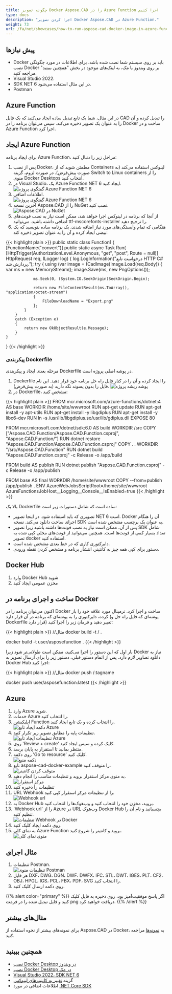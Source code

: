 ```yaml
---
title: چگونه تصویر Docker Aspose.CAD را در Azure Function اجرا کنیم
type: docs
description: "اجرا کردن تصویر Docker Aspose.CAD در Azure Function."
weight: 73
url: /fa/net/showcases/how-to-run-aspose-cad-docker-image-in-azure-function
---
```


## پیش نیازها
- Docker باید بر روی سیستم شما نصب شده باشد. برای اطلاعات در مورد چگونگی نصب Docker بر روی ویندوز یا مک، به لینک‌های موجود در بخش "همچنین ببینید" مراجعه کنید.
- Visual Studio 2022.
- SDK NET 6 در این مثال استفاده می‌شود.
- Postman

## Azure Function

در این مثال، شما یک تابع تبدیل ساده ایجاد می‌کنید که یک فایل CAD را تبدیل کرده و آن را به عنوان یک تصویر ذخیره می‌کند. سپس می‌توان برنامه را در Docker ساخت و در Azure Function اجرا کرد.

## ایجاد Azure Function

برای ایجاد برنامه Azure Function، مراحل زیر را دنبال کنید:
1. پس از نصب Docker، مطمئن شوید که از Containers لینوکس استفاده می‌کند (به صورت پیش‌فرض). در صورت لزوم، گزینه Switch to Linux containers را از منوی Docker Desktops انتخاب کنید.
1. در Visual Studio، یک Azure Function NET 6 ایجاد کنید.<br>
![گفتگوی پروژه Azure Function NET 6](/fa/_assets/Create-project.png)<br>
1. اطلاعات اضافی.<br>
![گفتگوی پروژه Azure Function NET 6](/fa/_assets/Additional-information.png)<br>
1. آخرین نسخه Aspose.CAD را از NuGet نصب کنید.<br>
![Aspose.CAD در NuGet](/fa/_assets/NuGet.png)<br>
1. از آنجا که برنامه در لینوکس اجرا خواهد شد، ممکن است نیاز به نصب فونت‌های اضافی داشته باشید. می‌توانید ttf-mscorefonts-installer را ترجیح دهید.
1. هنگامی که تمام وابستگی‌های مورد نیاز اضافه شدند، یک برنامه ساده بنویسید که یک بیضی ایجاد کرده و آن را به عنوان تصویر ذخیره کند:<br>

{{< highlight plain >}}
public static class Function1
{
    [FunctionName("convert")]
    public static async Task<IActionResult> Run(
        [HttpTrigger(AuthorizationLevel.Anonymous, "get", "post", Route = null)] HttpRequest req,
        ILogger log)
    {
        log.LogInformation("درخواست تابع HTTP C# پردازش شد.");
        try
        {
            using (var image = (CadImage)Image.Load(req.Body))
            {
                var ms = new MemoryStream();
                image.Save(ms, new PngOptions());

                ms.Seek(0, (System.IO.SeekOrigin)SeekOrigin.Begin);

                return new FileContentResult(ms.ToArray(), "application/octet-stream")
                {
                    FileDownloadName = "Export.png"
                };
            }
        }
        catch (Exception e)
        {
            return new OkObjectResult(e.Message);
        }
    }
}
{{< /highlight >}}

### پیکربندی Dockerfile

 مرحله بعدی ایجاد و پیکربندی Dockerfile در پوشه اصلی پروژه است.

1. Dockerfile را ایجاد کرده و آن را در کنار فایل راه حل برنامه خود قرار دهید. این نام فایل را بدون پسوند نگه دارید (به صورت پیش‌فرض).
![پوشه ریشه پروژه](/fa/_assets/root-folder.png)<br>
1. در Dockerfile، مشخص کنید:


{{< highlight plain >}}
FROM mcr.microsoft.com/azure-functions/dotnet:4 AS base
WORKDIR /home/site/wwwroot
RUN apt-get update
RUN apt-get install -y apt-utils
RUN apt-get install -y libgdiplus
RUN apt-get install -y libc6-dev 
RUN ln -s /usr/lib/libgdiplus.so/usr/lib/gdiplus.dll
EXPOSE 80

FROM mcr.microsoft.com/dotnet/sdk:6.0 AS build
WORKDIR /src
COPY ["Aspose.CAD.Function/Aspose.CAD.Function.csproj", "Aspose.CAD.Function/"]
RUN dotnet restore "Aspose.CAD.Function/Aspose.CAD.Function.csproj"
COPY . .
WORKDIR "/src/Aspose.CAD.Function"
RUN dotnet build "Aspose.CAD.Function.csproj" -c Release -o /app/build

FROM build AS publish
RUN dotnet publish "Aspose.CAD.Function.csproj" -c Release -o /app/publish

FROM base AS final
WORKDIR /home/site/wwwroot
COPY --from=publish /app/publish .
ENV AzureWebJobsScriptRoot=/home/site/wwwroot \
    AzureFunctionsJobHost__Logging__Console__IsEnabled=true
{{< /highlight >}}

 بالا یک Dockerfile ساده است که شامل دستورات زیر است:

- تصویری که باید استفاده شود. در اینجا تصویر NET 6 است. Docker آن را هنگام اجرای ساخت دانلود می‌کند. نسخه SDK به عنوان یک برچسب مشخص شده است.
- پس از آن، ممکن است نیاز به نصب فونت‌ها داشته باشید زیرا تصویر SDK شامل تعداد بسیار کمی از فونت‌ها است. همچنین می‌توانید از فونت‌های محلی کپی شده به تصویر docker استفاده کنید.
- دایرکتوری کاری که در خط بعدی مشخص شده است.
- دستور برای کپی همه چیز به کانتینر، انتشار برنامه و مشخص کردن نقطه ورودی.

## Docker Hub
1. وارد Docker Hub شوید
1. مخزن عمومی ایجاد کنید

## ساخت و اجرای برنامه در Docker
 
 اکنون می‌توان برنامه را در Docker ساخت و اجرا کرد. ترمینال مورد علاقه خود را باز کرده، دایرکتوری را به پوشه‌ای که برنامه در آن قرار دارد (پوشه‌ای که فایل راه حل و Dockerfile قرار دارد) تغییر دهید و فرمان زیر را اجرا کنید:

{{< highlight plain >}}
//مثال
docker build -t <user name>/<repository name> .

docker build -t user/asposefunction .
{{< /highlight >}}
 
بار اول که این دستور را اجرا می‌کنید، ممکن است طولانی‌تر شود زیرا Docker نیاز به دانلود تصاویر لازم دارد. پس از اتمام دستور قبلی، دستور زیر را برای ارسال تصویر به Docker Hub اجرا کنید:
 
{{< highlight plain >}}
//مثال
docker push <user name>/<repository name>:tagname

docker push user/asposefunction:latest
{{< /highlight >}}

## Azure

1. وارد Azure شوید.
1. خدمات Azure را انتخاب کنید.
1. اپلیکیشن Function را انتخاب کرده و یک تابع ایجاد کنید.<br>
![دکمه ایجاد تابع Azure](/fa/_assets/create-function.png)<br>
1. تنظیمات پایه را مطابق تصویر زیر تکرار کنید.<br>
![تنظیمات ایجاد تابع Azure](/fa/_assets/create-function-setting.png)<br>
1. روی 'Review + create' کلیک کرده و سپس ایجاد کنید.
1. منتظر بمانید تا استقرار به پایان برسد.
1. روی دکمه 'Go to resource' کلیک کنید.<br>
![دکمه منبع](/fa/_assets/azure/go-to-resource.png)<br>
1. تابع aspose-cad-docker-example را متوقف کنید.<br>
![متوقف کردن کانتینر](/fa/_assets/stop-container.png)<br>
1. به منوی مرکز استقرار بروید و تنظیمات مناسب را انجام دهید.<br>
![مرکز استقرار](/fa/_assets/deployment-center.png)<br>
1. تنظیمات را ذخیره کنید
1. URL Webhook را از تنظیمات مرکز استقرار کپی کنید.<br>
![Webhook url](/fa/_assets/webhook-url.png)<br>
1. به Docker Hub بروید، مخزن خود را انتخاب کنید و وب‌هوک‌ها را انتخاب کنید.
1. 'Webhook url' را از Azure در URL وب‌هوک Docker Hub بچسبانید و نام آن را تنظیم کنید.<br>
![تنظیمات Webhook در Docker](/fa/_assets/webhook.png)<br>
1. روی دکمه ایجاد کلیک کنید.
1. به نمای کلی Azure Function بروید و کانتینر را شروع کنید.<br>
![منوی نمای کلی](/fa/_assets/overview.png)<br>

## مثال اجرای

1. تنظیمات Postman.<br>
![تنظیمات منوی Postman](/fa/_assets/postman-settings.png)<br>
1. هر فایل DXF، DWG، DGN، DWF، DWFX، IFC، STL، DWT، IGES، PLT، CF2، OBJ، HPGL، IGS، PCL، FBX، PDF، SVG را انتخاب کنید.
1. روی دکمه ارسال کلیک کنید.

{{% alert color="primary" %}} 
اگر پاسخ موفقیت‌آمیز بود، روی ذخیره به فایل کلیک کنید و فایل تبدیل شده را در فرمت png دریافت خواهید کرد.
{{% /alert %}}

## مثال‌های بیشتر

برای نمونه‌های بیشتر از نحوه استفاده از Aspose.CAD در Docker، به [نمونه‌ها](https://github.com/aspose-cad/Aspose.CAD-Documentation) مراجعه کنید.


## همچنین ببینید

- [نصب Docker Desktop در ویندوز](https://docs.docker.com/docker-for-windows/install/)
- [نصب Docker Desktop در مک](https://docs.docker.com/docker-for-mac/install/)
- [Visual Studio 2022، SDK NET 6](https://docs.microsoft.com/en-us/dotnet/core/install/windows?tabs=net60#dependencies)
- گزینه [تغییر به کانتینرهای لینوکس](https://docs.docker.com/docker-for-windows/#switch-between-windows-and-linux-containers)
- اطلاعات اضافی در مورد [.NET Core SDK](https://hub.docker.com/_/microsoft-dotnet-sdk)
